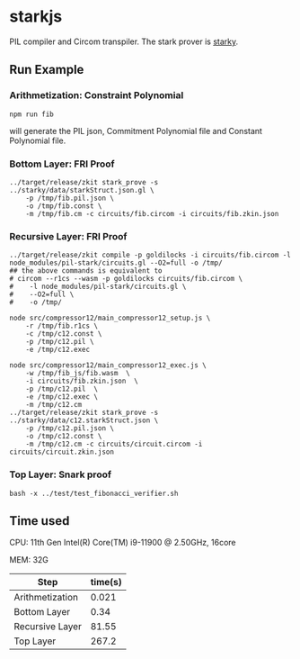 # starkjs

PIL compiler and Circom transpiler. The stark prover is [starky](../starky).

## Run Example
### Arithmetization: Constraint Polynomial

```
npm run fib
```
will generate the PIL json, Commitment Polynomial file and Constant Polynomial file.

### Bottom Layer: FRI Proof

```
../target/release/zkit stark_prove -s ../starky/data/starkStruct.json.gl \
    -p /tmp/fib.pil.json \
    -o /tmp/fib.const \
    -m /tmp/fib.cm -c circuits/fib.circom -i circuits/fib.zkin.json
```

### Recursive Layer: FRI Proof

```
../target/release/zkit compile -p goldilocks -i circuits/fib.circom -l node_modules/pil-stark/circuits.gl --O2=full -o /tmp/
## the above commands is equivalent to
# circom --r1cs --wasm -p goldilocks circuits/fib.circom \
#    -l node_modules/pil-stark/circuits.gl \
#    --O2=full \
#    -o /tmp/

node src/compressor12/main_compressor12_setup.js \
    -r /tmp/fib.r1cs \
    -c /tmp/c12.const \
    -p /tmp/c12.pil \
    -e /tmp/c12.exec

node src/compressor12/main_compressor12_exec.js \
    -w /tmp/fib_js/fib.wasm  \
    -i circuits/fib.zkin.json  \
    -p /tmp/c12.pil  \
    -e /tmp/c12.exec \
    -m /tmp/c12.cm
../target/release/zkit stark_prove -s ../starky/data/c12.starkStruct.json \
    -p /tmp/c12.pil.json \
    -o /tmp/c12.const \
    -m /tmp/c12.cm -c circuits/circuit.circom -i circuits/circuit.zkin.json
```

### Top Layer: Snark proof
```
bash -x ../test/test_fibonacci_verifier.sh
```

## Time used

CPU: 11th Gen Intel(R) Core(TM) i9-11900 @ 2.50GHz, 16core

MEM: 32G

| Step            | time(s) |
| ---             | ---     |
| Arithmetization | 0.021   |
| Bottom Layer    | 0.34    |
| Recursive Layer | 81.55   |
| Top Layer    | 267.2   |
